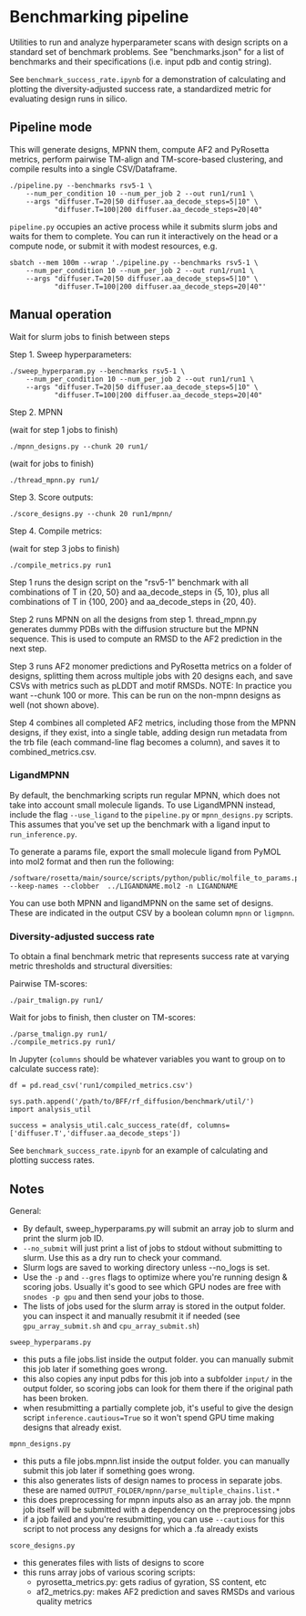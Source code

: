 # Benchmarking pipeline

Utilities to run and analyze hyperparameter scans with design scripts
on a standard set of benchmark problems. See "benchmarks.json" for a list of
benchmarks and their specifications (i.e. input pdb and contig string).

See `benchmark_success_rate.ipynb` for a demonstration of calculating and
plotting the diversity-adjusted success rate, a standardized metric for
evaluating design runs in silico.

## Pipeline mode

This will generate designs, MPNN them, compute AF2 and PyRosetta metrics,
perform pairwise TM-align and TM-score-based clustering, and compile results
into a single CSV/Dataframe.

    ./pipeline.py --benchmarks rsv5-1 \
        --num_per_condition 10 --num_per_job 2 --out run1/run1 \
        --args "diffuser.T=20|50 diffuser.aa_decode_steps=5|10" \
               "diffuser.T=100|200 diffuser.aa_decode_steps=20|40"

`pipeline.py` occupies an active process while it submits slurm jobs and waits
for them to complete. You can run it interactively on the head or a compute
node, or submit it with modest resources, e.g.

    sbatch --mem 100m --wrap './pipeline.py --benchmarks rsv5-1 \
        --num_per_condition 10 --num_per_job 2 --out run1/run1 \
        --args "diffuser.T=20|50 diffuser.aa_decode_steps=5|10" \
               "diffuser.T=100|200 diffuser.aa_decode_steps=20|40"'

## Manual operation

Wait for slurm jobs to finish between steps

Step 1. Sweep hyperparameters:

    ./sweep_hyperparam.py --benchmarks rsv5-1 \
        --num_per_condition 10 --num_per_job 2 --out run1/run1 \
        --args "diffuser.T=20|50 diffuser.aa_decode_steps=5|10" \
               "diffuser.T=100|200 diffuser.aa_decode_steps=20|40"

Step 2. MPNN 

(wait for step 1 jobs to finish)

    ./mpnn_designs.py --chunk 20 run1/

(wait for jobs to finish)

    ./thread_mpnn.py run1/

Step 3. Score outputs:

    ./score_designs.py --chunk 20 run1/mpnn/

Step 4. Compile metrics:

(wait for step 3 jobs to finish)

    ./compile_metrics.py run1

Step 1 runs the design script on the "rsv5-1" benchmark with all
combinations of T in {20, 50} and aa_decode_steps in {5, 10}, plus all
combinations of T in {100, 200} and aa_decode_steps in {20, 40}.

Step 2 runs MPNN on all the designs from step 1. thread_mpnn.py generates dummy
PDBs with the diffusion structure but the MPNN sequence. This is used to
compute an RMSD to the AF2 prediction in the next step.

Step 3 runs AF2 monomer predictions and PyRosetta metrics on a folder of
designs, splitting them across multiple jobs with 20 designs each, and save
CSVs with metrics such as pLDDT and motif RMSDs. NOTE: In practice you want
--chunk 100 or more. This can be run on the non-mpnn designs as well (not shown
above).

Step 4 combines all completed AF2 metrics, including those from the MPNN
designs, if they exist, into a single table, adding design run metadata from
the trb file (each command-line flag becomes a column), and saves it to
combined_metrics.csv.

### LigandMPNN
By default, the benchmarking scripts run regular MPNN, which does not take into
account small molecule ligands. To use LigandMPNN instead, include the flag
`--use_ligand` to the `pipeline.py` or `mpnn_designs.py` scripts. This assumes
that you've set up the benchmark with a ligand input to `run_inference.py`.

To generate a params file, export the small molecule ligand from PyMOL into
mol2 format and then run the following:

    /software/rosetta/main/source/scripts/python/public/molfile_to_params.py --keep-names --clobber  ../LIGANDNAME.mol2 -n LIGANDNAME 

You can use both MPNN and ligandMPNN on the same set of designs. These are
indicated in the output CSV by a boolean column `mpnn` or `ligmpnn`.

### Diversity-adjusted success rate
To obtain a final benchmark metric that represents success rate at varying
metric thresholds and structural diversities:

Pairwise TM-scores:

    ./pair_tmalign.py run1/

Wait for jobs to finish, then cluster on TM-scores:

    ./parse_tmalign.py run1/
    ./compile_metrics.py run1/

In Jupyter (`columns` should be whatever variables you want to group on to
calculate success rate):

    df = pd.read_csv('run1/compiled_metrics.csv')

    sys.path.append('/path/to/BFF/rf_diffusion/benchmark/util/')
    import analysis_util

    success = analysis_util.calc_success_rate(df, columns=['diffuser.T','diffuser.aa_decode_steps'])

See `benchmark_success_rate.ipynb` for an example of calculating and plotting success rates.


## Notes

General:

 - By default, sweep_hyperparams.py will submit an array job to slurm and
   print the slurm job ID.  
 - `--no_submit` will just print a list of jobs to stdout without submitting to
   slurm. Use this as a dry run to check your command.
 - Slurm logs are saved to working directory unless --no_logs is set.
 - Use the `-p` and `--gres` flags to optimize where you're running design &
   scoring jobs. Usually it's good to see which GPU nodes are free with `snodes
   -p gpu` and then send your jobs to those.  
 - The lists of jobs used for the slurm array is stored in the output folder.
   you can inspect it and manually resubmit it if needed (see
   `gpu_array_submit.sh` and `cpu_array_submit.sh`)

`sweep_hyperparams.py`

 - this puts a file jobs.list inside the output folder. you can manually submit
   this job later if something goes wrong.
 - this also copies any input pdbs for this job into a subfolder `input/` in
   the output folder, so scoring jobs can look for them there if the original
   path has been broken.
 - when resubmitting a partially complete job, it's useful to give the design
   script `inference.cautious=True` so it won't spend GPU time making designs
   that already exist.

`mpnn_designs.py` 

 - this puts a file jobs.mpnn.list inside the output folder. you can manually
   submit this job later if something goes wrong.
 - this also generates lists of design names to process in separate jobs. these
   are named `OUTPUT_FOLDER/mpnn/parse_multiple_chains.list.*`
 - this does preprocessing for mpnn inputs also as an array job. the mpnn job
   itself will be submitted with a dependency on the preprocessing jobs
 - if a job failed and you're resubmitting, you can use `--cautious` for this
   script to not process any designs for which a .fa already exists

`score_designs.py`

 - this generates files with lists of designs to score
 - this runs array jobs of various scoring scripts:
    - pyrosetta_metrics.py: gets radius of gyration, SS content, etc
    - af2_metrics.py: makes AF2 prediction and saves RMSDs and various quality metrics
